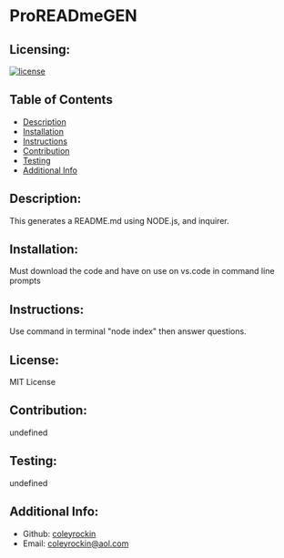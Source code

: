 # ProREADmeGEN
  ## Licensing:
  [![license](https://img.shields.io/badge/MITLicense-blue)](https://shields.io)
  ## Table of Contents 
  - [Description](#description)
  - [Installation](#installation)
  - [Instructions](#instructions)
  - [Contribution](#contribution)
  - [Testing](#testing)
  - [Additional Info](#additional-info)
  ## Description:
  This generates a README.md using NODE.js, and inquirer.
  ## Installation:
  Must download the code and have on use on vs.code in command line prompts
  ## Instructions:
  Use command in terminal "node index" then answer questions.
  ## License:
  MIT License
  ## Contribution:
  undefined
  ## Testing:
  undefined
  ## Additional Info:
  - Github: [coleyrockin](https://github.com/coleyrockin)
  - Email: coleyrockin@aol.com 